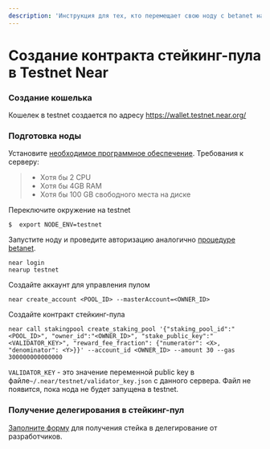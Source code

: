 ```yaml
---
description: 'Инструкция для тех, кто перемещает свою ноду с betanet на testnet'
---
```


# Создание контракта стейкинг-пула в Testnet Near

### Создание кошелька

Кошелек в testnet создается по адресу https://wallet.testnet.near.org/

### Подготовка ноды

Установите [необходимое программное обеспечение](https://nodes.cryptasutra.com/near-protocol/staking#nastroika-okruzheniya). Требования к серверу:

> * Хотя бы 2 CPU 
> * Хотя бы 4GB RAM 
> * Хотя бы 100 GB свободного места на диске

Переключите окружение на testnet

```
$  export NODE_ENV=testnet
```

Запустите ноду и проведите авторизацию аналогично [процедуре betanet](https://nodes.cryptasutra.com/near-protocol/staking#otpravka-tranzakcii-na-sozdanie-steikinga).

```text
near login
nearup testnet
```

Создайте аккаунт для управления пулом

```text
near create_account <POOL_ID> --masterAccount=<OWNER_ID>
```

Создайте контракт стейкинг-пула

```text
near call stakingpool create_staking_pool '{"staking_pool_id":"<POOL_ID>", "owner_id":"<OWNER_ID>", "stake_public_key":"<VALIDATOR_KEY>", "reward_fee_fraction": {"numerator": <X>, "denominator": <Y>}}' --account_id <OWNER_ID> --amount 30 --gas 300000000000000
```

 `VALIDATOR_KEY` - это значение переменной public key в файле`~/.near/testnet/validator_key.json` с данного сервера. Файл не появится, пока нода не будет запущена в testnet.

### Получение делегирования в стейкинг-пул

[Заполните форму](https://nearprotocol1001.typeform.com/to/x4Bval) для получения стейка в делегирование от разработчиков.

